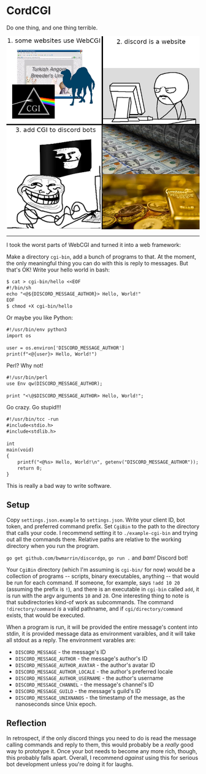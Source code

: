 # CordCGI
Do one thing, and one thing terrible.

![Image of Trollface inventing CordCGI](./cordcgi.jpg)

---

I took the worst parts of WebCGI and turned it into a web framework:

Make a directory `cgi-bin`, add a bunch of programs to that.
At the moment, the only meaningful thing you can do with this is reply to messages.
But that's OK!
Write your hello world in bash:

```
$ cat > cgi-bin/hello <<EOF
#!/bin/sh
echo "<@${DISCORD_MESSAGE_AUTHOR}> Hello, World!"
EOF
$ chmod +X cgi-bin/hello
```

Or maybe you like Python:

```
#!/usr/bin/env python3
import os

user = os.environ['DISCORD_MESSAGE_AUTHOR']
print(f"<@{user}> Hello, World!")
```

Perl? Why not!

```
#!/usr/bin/perl
use Env qw(DISCORD_MESSAGE_AUTHOR);

print "<\@$DISCORD_MESSAGE_AUTHOR> Hello, World!";
```

Go crazy. Go stupid!!!

```
#!/usr/bin/tcc -run
#include<stdio.h>
#include<stdlib.h>

int
main(void)
{
	printf("<@%s> Hello, World!\n", getenv("DISCORD_MESSAGE_AUTHOR"));
	return 0;
}
```

This is really a bad way to write software.

## Setup

Copy `settings.json.example` to `settings.json`.
Write your client ID, bot token, and preferred command prefix.
Set `CgiBin` to the path to the directory that calls your code.
I recommend setting it to `./example-cgi-bin` and trying out all the commands there.
Relative paths are relative to the working directory when you run the program.

`go get github.com/bwmarrin/discordgo`, `go run .` and *bam!* Discord bot!

Your `CgiBin` directory (which I'm assuming is `cgi-bin/` for now) would be a collection of programs -- scripts, binary executables, anything -- that would be run for each command.
If someone, for example, says `!add 10 20` (assuming the prefix is `!`), and there is an executable in `cgi-bin` called `add`, it is run with the argv arguments `10` and `20`.
One interesting thing to note is that subdirectories kind-of work as subcommands.
The command `!directory/command` *is* a valid pathname, and if `cgi/directory/command` exists, that would be executed.

When a program is run, it will be provided the entire message's content into stdin, it is provided message data as environment varaibles, and it will take all stdout as a reply.
The environment varables are:

- `DISCORD_MESSAGE` - the message's ID
- `DISCORD_MESSAGE_AUTHOR` - the message's author's ID
- `DISCORD_MESSAGE_AUTHOR_AVATAR` - the author's avatar ID
- `DISCORD_MESSAGE_AUTHOR_LOCALE` - the author's preferred locale
- `DISCORD_MESSAGE_AUTHOR_USERNAME` - the author's username
- `DISCORD_MESSAGE_CHANNEL` - the message's channel's ID
- `DISCORD_MESSAGE_GUILD` - the message's guild's ID
- `DISCORD_MESSAGE_UNIXNANOS` - the timestamp of the message, as the nanoseconds since Unix epoch.

## Reflection

In retrospect, if the only discord things you need to do is read the message calling commands and reply to them, this would probably be a *really* good way to prototype it.
Once your bot needs to become any more rich, though, this probably falls apart.
Overall, I recommend *against* using this for serious bot development unless you're doing it for laughs.
